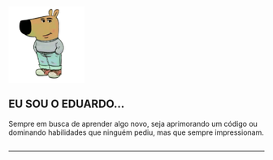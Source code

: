 <div style="display: flex; flex-wrap: wrap; align-items: center;">
  <img src="https://github.com/EduardoCode10/analise-de-dados-IMDB/blob/main/arquivos/cara-removebg-preview%20(1).png?raw=true" style="max-width: 100%; height: auto; margin-right: 20px;" width="150" />
   
  <div>
    <h2>EU SOU O EDUARDO...</h2>
    <p>Sempre em busca de aprender algo novo, seja aprimorando um código ou dominando habilidades que ninguém pediu, mas que sempre impressionam.</p>
  </div>
</div>

---
